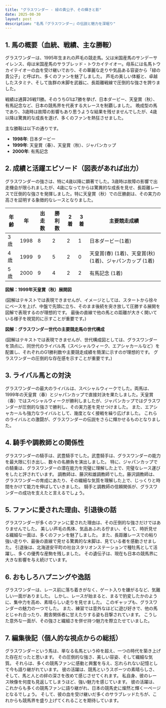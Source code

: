 ```yaml
---
title: "グラスワンダー - 緑の貴公子、その輝きと影"
date: 2025-08-30
layout: post
description: "名馬『グラスワンダー』の伝説と魅力を深堀り"
---
```


## 1. 馬の概要（血統、戦績、主な勝鞍）

グラスワンダーは、1995年生まれの芦毛の競走馬。父は米国産馬のサンデーサイレンス、母は米国産馬のサラブレッド・トウカイテイオー。母系には名馬トウカイテイオーの血を受け継いでおり、その華麗な走りや気品ある容姿から「緑の貴公子」と呼ばれ、多くのファンを魅了しました。  芦毛の美しい体躯と、卓越したスタミナ、そして抜群の末脚を武器に、長距離戦線で圧倒的な強さを誇りました。

戦績は通算26戦11勝。そのうちG1は7勝を挙げ、日本ダービー、天皇賞（秋）、有馬記念など、日本の競馬界を代表する大レースを制覇しました。  晩成型の馬であり、3歳時は故障の影響もあり思うような結果を残せませんでしたが、4歳以降は驚異的な成長を遂げ、多くのファンを熱狂させました。

主な勝鞍は以下の通りです。

* **1998年**: 日本ダービー
* **1999年**: 天皇賞（春）、天皇賞（秋）、ジャパンカップ
* **2000年**: 有馬記念


## 2. 成績と活躍エピソード（図表があれば出力）

グラスワンダーの強さは、特に4歳以降に顕著でした。3歳時は故障の影響で出走機会が限られましたが、4歳になってからは驚異的な成長を見せ、長距離レースで圧倒的な強さを発揮しました。特に天皇賞（秋）での圧勝劇は、その実力の高さを証明する象徴的なレースとなりました。

| 年齢 | 年 | 出走数 | 勝利数 | 2着 | 3着 | 主要競走成績 |
|---|---|---|---|---|---|---|
| 3歳 | 1998 | 8 | 2 | 2 | 1 | 日本ダービー(1着) |
| 4歳 | 1999 | 9 | 5 | 2 | 0 | 天皇賞(春) (1着)、天皇賞(秋) (1着)、ジャパンカップ (1着) |
| 5歳 | 2000 | 9 | 4 | 2 | 2 | 有馬記念 (1着) |


**図解：1999年天皇賞（秋）展開図**

(図解はテキストでは表現できませんが、イメージとしては、スタートから徐々にペースを上げ、中盤で先頭に立ち、そのまま後続を突き放して圧勝する展開を図解で表現するのが理想的です。  最後の直線で他の馬との距離が大きく開いている様子を視覚的に示すことが重要です。)


**図解：グラスワンダー世代の主要競走馬の世代構成**

(図解はテキストでは表現できませんが、世代構成図としては、グラスワンダーを頂点に、同世代のライバル馬（スペシャルウィーク、エアシャカールなど）を配置し、それぞれのG1勝利数や主要競走成績を簡潔に示すのが理想的です。  グラスワンダーの圧倒的な存在感を示すことが重要です。)


## 3. ライバル馬との対決

グラスワンダーの最大のライバルは、スペシャルウィークでした。両馬は、1999年の天皇賞（春）とジャパンカップで直接対決を果たしました。天皇賞（春）ではスペシャルウィークが勝利しましたが、ジャパンカップではグラスワンダーが圧倒的な強さで勝利し、その実力差を見せつけました。  また、エアシャカールも強力なライバルとして、幾度となく接戦を繰り広げました。  これらのライバルとの激闘が、グラスワンダーの伝説をさらに輝かせるものとなりました。


## 4. 騎手や調教師との関係性

グラスワンダーの騎手は、武豊騎手でした。武豊騎手は、グラスワンダーの能力を最大限に引き出し、数々の名勝負を演出しました。  特に、ジャパンカップでの騎乗は、グラスワンダーの潜在能力を完璧に理解した上で、完璧なレース運びをしたと評されています。  調教師は、藤沢和雄調教師でした。藤沢調教師は、グラスワンダーの育成にあたり、その繊細な気質を理解した上で、じっくりと時間をかけて能力を伸ばしていきました。  騎手と調教師の信頼関係が、グラスワンダーの成功を支えたと言えるでしょう。


## 5. ファンに愛された理由、引退後の話

グラスワンダーが多くのファンに愛された理由は、その圧倒的な強さだけではありませんでした。  美しい芦毛の馬体、気品あふれる佇まい、そして、時折見せる繊細な一面は、多くのファンを魅了しました。  また、長距離レースでの粘り強い走りや、最後の直線で見せる驚異的な末脚は、見ている者を感動させました。  引退後は、北海道安平町の社台スタリオンステーションで種牡馬として活躍し、多くの優秀な産駒を残しました。  その遺伝子は、現在も日本の競馬界に大きな影響を与え続けています。


## 6. おもしろハプニングや逸話

グラスワンダーは、レース前に落ち着きがなく、ゲート入りを嫌がるなど、気難しい一面がありました。  しかし、レースが始まると、まるで豹変したかのように、集中力を高め、素晴らしい走りを見せました。  このギャップも、グラスワンダーの魅力の一つでした。  また、練習では意外なほどに遊び好きで、他の馬とじゃれ合ったり、厩舎関係者に甘えたりする姿も目撃されています。  こうした意外な一面が、その強さと繊細さを併せ持つ魅力を際立たせていました。


## 7. 編集後記（個人的な視点からの総括）

グラスワンダーという馬は、単なる名馬という枠を超え、一つの時代を築き上げた存在だったと思います。  その圧倒的な強さ、美しい容姿、そして繊細な気質。  それらは、多くの競馬ファンに感動と興奮を与え、忘れられない記憶として今も語り継がれています。  彼の活躍は、競馬というスポーツの素晴らしさ、そして、馬と人との絆の深さを改めて感じさせてくれます。  私自身、彼のレース映像を何度も見返してしまうほど、強い魅力を感じています。  彼の活躍は、これからも多くの競馬ファンに語り継がれ、日本の競馬史に燦然と輝く一ページとなるでしょう。  そして、彼の血を受け継いだ多くのサラブレッドたちが、これからも競馬界を盛り上げてくれることを期待しています。
